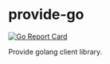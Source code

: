 # provide-go

[![Go Report Card](https://goreportcard.com/badge/github.com/provideplatform/provide-go)](https://goreportcard.com/report/github.com/provideplatform/provide-go)

Provide golang client library.
